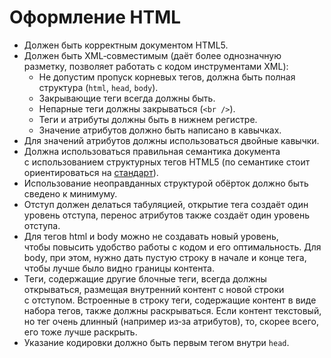 # Оформление HTML

* Должен быть корректным документом HTML5.
* Должен быть XML‐совместимым (даёт более однозначную разметку, позволяет работать с кодом инструментами XML):
  * Не допустим пропуск корневых тегов, должна быть полная структура (`html`, `head`, `body`).
  * Закрывающие теги всегда должны быть.
  * Непарные теги должны закрываться (`<br />`).
  * Теги и атрибуты должны быть в нижнем регистре.
  * Значение атрибутов должно быть написано в кавычках.
* Для значений атрибутов должны использоваться двойные кавычки.
* Должна использоваться правильная семантика документа с использованием структурных тегов HTML5 (по семантике стоит ориентироваться на [стандарт](https://www.w3.org/TR/html51/)).
* Использование неоправданных структурой обёрток должно быть сведено к минимуму.
* Отступ должен делаться табуляцией, открытие тега создаёт один уровень отступа, перенос атрибутов также создаёт один уровень отступа.
* Для тегов html и body можно не создавать новый уровень, чтобы повысить удобство работы с кодом и его оптимальность. Для body, при этом, нужно дать пустую строку в начале и конце тега, чтобы лучше было видно границы контента.
* Теги, содержащие другие блочные теги, всегда должны открываться, размещая внутренний контент с новой строки с отступом. Встроенные в строку теги, содержащие контент в виде набора тегов, также должны раскрываться. Если контент текстовый, но тег очень длинный (например из‐за атрибутов), то, скорее всего, его тоже лучше раскрыть.
* Указание кодировки должно быть первым тегом внутри `head`.
